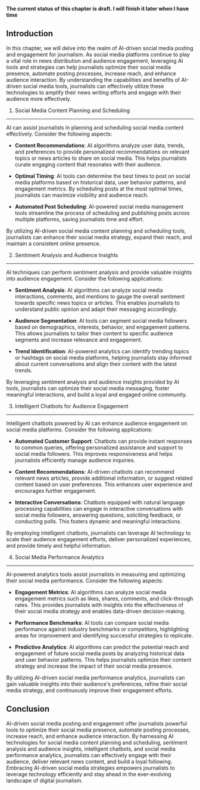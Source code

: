 **The current status of this chapter is draft. I will finish it later when I have time**

Introduction
------------

In this chapter, we will delve into the realm of AI-driven social media posting and engagement for journalism. As social media platforms continue to play a vital role in news distribution and audience engagement, leveraging AI tools and strategies can help journalists optimize their social media presence, automate posting processes, increase reach, and enhance audience interaction. By understanding the capabilities and benefits of AI-driven social media tools, journalists can effectively utilize these technologies to amplify their news writing efforts and engage with their audience more effectively.

1. Social Media Content Planning and Scheduling
-----------------------------------------------

AI can assist journalists in planning and scheduling social media content effectively. Consider the following aspects:

* **Content Recommendations**: AI algorithms analyze user data, trends, and preferences to provide personalized recommendations on relevant topics or news articles to share on social media. This helps journalists curate engaging content that resonates with their audience.

* **Optimal Timing**: AI tools can determine the best times to post on social media platforms based on historical data, user behavior patterns, and engagement metrics. By scheduling posts at the most optimal times, journalists can maximize visibility and audience reach.

* **Automated Post Scheduling**: AI-powered social media management tools streamline the process of scheduling and publishing posts across multiple platforms, saving journalists time and effort.

By utilizing AI-driven social media content planning and scheduling tools, journalists can enhance their social media strategy, expand their reach, and maintain a consistent online presence.

2. Sentiment Analysis and Audience Insights
-------------------------------------------

AI techniques can perform sentiment analysis and provide valuable insights into audience engagement. Consider the following applications:

* **Sentiment Analysis**: AI algorithms can analyze social media interactions, comments, and mentions to gauge the overall sentiment towards specific news topics or articles. This enables journalists to understand public opinion and adapt their messaging accordingly.

* **Audience Segmentation**: AI tools can segment social media followers based on demographics, interests, behavior, and engagement patterns. This allows journalists to tailor their content to specific audience segments and increase relevance and engagement.

* **Trend Identification**: AI-powered analytics can identify trending topics or hashtags on social media platforms, helping journalists stay informed about current conversations and align their content with the latest trends.

By leveraging sentiment analysis and audience insights provided by AI tools, journalists can optimize their social media messaging, foster meaningful interactions, and build a loyal and engaged online community.

3. Intelligent Chatbots for Audience Engagement
-----------------------------------------------

Intelligent chatbots powered by AI can enhance audience engagement on social media platforms. Consider the following applications:

* **Automated Customer Support**: Chatbots can provide instant responses to common queries, offering personalized assistance and support to social media followers. This improves responsiveness and helps journalists efficiently manage audience inquiries.

* **Content Recommendations**: AI-driven chatbots can recommend relevant news articles, provide additional information, or suggest related content based on user preferences. This enhances user experience and encourages further engagement.

* **Interactive Conversations**: Chatbots equipped with natural language processing capabilities can engage in interactive conversations with social media followers, answering questions, soliciting feedback, or conducting polls. This fosters dynamic and meaningful interactions.

By employing intelligent chatbots, journalists can leverage AI technology to scale their audience engagement efforts, deliver personalized experiences, and provide timely and helpful information.

4. Social Media Performance Analytics
-------------------------------------

AI-powered analytics tools assist journalists in measuring and optimizing their social media performance. Consider the following aspects:

* **Engagement Metrics**: AI algorithms can analyze social media engagement metrics such as likes, shares, comments, and click-through rates. This provides journalists with insights into the effectiveness of their social media strategy and enables data-driven decision-making.

* **Performance Benchmarks**: AI tools can compare social media performance against industry benchmarks or competitors, highlighting areas for improvement and identifying successful strategies to replicate.

* **Predictive Analytics**: AI algorithms can predict the potential reach and engagement of future social media posts by analyzing historical data and user behavior patterns. This helps journalists optimize their content strategy and increase the impact of their social media presence.

By utilizing AI-driven social media performance analytics, journalists can gain valuable insights into their audience's preferences, refine their social media strategy, and continuously improve their engagement efforts.

Conclusion
----------

AI-driven social media posting and engagement offer journalists powerful tools to optimize their social media presence, automate posting processes, increase reach, and enhance audience interaction. By harnessing AI technologies for social media content planning and scheduling, sentiment analysis and audience insights, intelligent chatbots, and social media performance analytics, journalists can effectively engage with their audience, deliver relevant news content, and build a loyal following. Embracing AI-driven social media strategies empowers journalists to leverage technology efficiently and stay ahead in the ever-evolving landscape of digital journalism.
